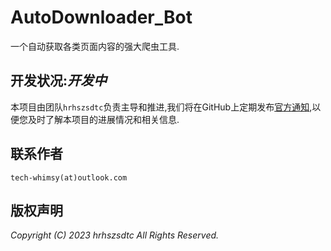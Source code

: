 # AutoDownloader_Bot

一个自动获取各类页面内容的强大爬虫工具.

## 开发状况:***开发中***  

本项目由团队`hrhszsdtc`负责主导和推进,我们将在GitHub上定期发布[官方通知](https://github.com/hrhszsdtc/AutoDownloader_Bot/discussions),以便您及时了解本项目的进展情况和相关信息.

## 联系作者

`tech-whimsy(at)outlook.com`

## 版权声明

*Copyright (C) 2023 hrhszsdtc All Rights Reserved.*
